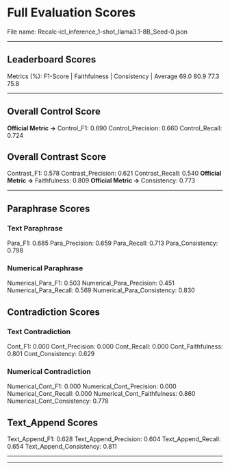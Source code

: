 # Full Evaluation Scores

File name: Recalc-icl_inference_1-shot_llama3.1-8B_Seed-0.json


---

## Leaderboard Scores

Metrics (%): F1-Score | Faithfulness | Consistency | Average
                69.0        80.9          77.3        75.8

---

## Overall Control Score

**Official Metric ->** Control_F1: 0.690
Control_Precision: 0.660
Control_Recall: 0.724

## Overall Contrast Score

Contrast_F1: 0.578
Contrast_Precision: 0.621
Contrast_Recall: 0.540
**Official Metric ->** Faithfulness: 0.809
**Official Metric ->** Consistency: 0.773

---


## Paraphrase Scores


### Text Paraphrase

Para_F1: 0.685
Para_Precision: 0.659
Para_Recall: 0.713
Para_Consistency: 0.798


### Numerical Paraphrase

Numerical_Para_F1: 0.503
Numerical_Para_Precision: 0.451
Numerical_Para_Recall: 0.569
Numerical_Para_Consistency: 0.830


## Contradiction Scores


### Text Contradiction

Cont_F1: 0.000
Cont_Precision: 0.000
Cont_Recall: 0.000
Cont_Faithfulness: 0.801
Cont_Consistency: 0.629


### Numerical Contradiction

Numerical_Cont_F1: 0.000
Numerical_Cont_Precision: 0.000
Numerical_Cont_Recall: 0.000
Numerical_Cont_Faithfulness: 0.860
Numerical_Cont_Consistency: 0.778


## Text_Append Scores

Text_Append_F1: 0.628
Text_Append_Precision: 0.604
Text_Append_Recall: 0.654
Text_Append_Consistency: 0.811

---


---

